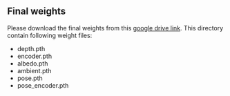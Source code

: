 ## Final weights
Please download the final weights from this [google drive link](https://drive.google.com/drive/folders/1g3ocJnKoui2zQUiClW_qQQ39ZszC0Oe3?usp=sharing). This directory contain following weight files:
 - depth.pth
 - encoder.pth
 - albedo.pth
 - ambient.pth
 - pose.pth
 - pose_encoder.pth
